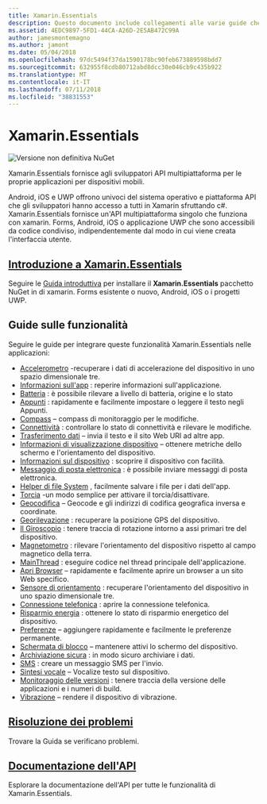```yaml
---
title: Xamarin.Essentials
description: Questo documento include collegamenti alle varie guide che descrivono Xamarin.Essentials, che offre agli sviluppatori API multipiattaforma per le proprie applicazioni per dispositivi mobili.
ms.assetid: 4EDC9897-5FD1-44CA-A26D-2E5AB472C99A
author: jamesmontemagno
ms.author: jamont
ms.date: 05/04/2018
ms.openlocfilehash: 97dc5494f37da1590178bc90feb673889598bdd7
ms.sourcegitcommit: 632955f8cdb80712abd8dcc30e046cb9c435b922
ms.translationtype: MT
ms.contentlocale: it-IT
ms.lasthandoff: 07/11/2018
ms.locfileid: "38831553"
---
```

# <a name="xamarinessentials"></a>Xamarin.Essentials

![Versione non definitiva NuGet](~/media/shared/pre-release.png)

Xamarin.Essentials fornisce agli sviluppatori API multipiattaforma per le proprie applicazioni per dispositivi mobili.

Android, iOS e UWP offrono univoci del sistema operativo e piattaforma API che gli sviluppatori hanno accesso a tutti in Xamarin sfruttando c#. Xamarin.Essentials fornisce un'API multipiattaforma singolo che funziona con xamarin. Forms, Android, iOS o applicazione UWP che sono accessibili da codice condiviso, indipendentemente dal modo in cui viene creata l'interfaccia utente.

## <a name="get-started-with-xamarinessentialsget-startedmdcontextxamarinxamarin-forms"></a>[Introduzione a Xamarin.Essentials](get-started.md?context=xamarin/xamarin-forms)

Seguire le [Guida introduttiva](get-started.md) per installare il **Xamarin.Essentials** pacchetto NuGet in di xamarin. Forms esistente o nuovo, Android, iOS o i progetti UWP.

## <a name="feature-guides"></a>Guide sulle funzionalità

Seguire le guide per integrare queste funzionalità Xamarin.Essentials nelle applicazioni:

* [Accelerometro](accelerometer.md?context=xamarin/xamarin-forms) -recuperare i dati di accelerazione del dispositivo in uno spazio dimensionale tre.
* [Informazioni sull'app](app-information.md?context=xamarin/xamarin-forms) : reperire informazioni sull'applicazione.
* [Batteria](battery.md?context=xamarin/xamarin-forms) : è possibile rilevare a livello di batteria, origine e lo stato
* [Appunti](clipboard.md?context=xamarin/xamarin-forms) : rapidamente e facilmente impostare o leggere il testo negli Appunti.
* [Compass](compass.md?context=xamarin/xamarin-forms) – compass di monitoraggio per le modifiche.
* [Connettività](connectivity.md?context=xamarin/xamarin-forms) : controllare lo stato di connettività e rilevare le modifiche.
* [Trasferimento dati](data-transfer.md?context=xamarin/xamarin-forms) – invia il testo e il sito Web URI ad altre app.
* [Informazioni di visualizzazione dispositivo](device-display.md?context=xamarin/xamarin-forms) – ottenere metriche dello schermo e l'orientamento del dispositivo.
* [Informazioni sul dispositivo](device-information.md?context=xamarin/xamarin-forms) : scoprire il dispositivo con facilità.
* [Messaggio di posta elettronica](email.md?context=xamarin/xamarin-forms) : è possibile inviare messaggi di posta elettronica.
* [Helper di file System](file-system-helpers.md?context=xamarin/xamarin-forms) , facilmente salvare i file per i dati dell'app.
* [Torcia](flashlight.md?context=xamarin/xamarin-forms) -un modo semplice per attivare il torcia/disattivare.
* [Geocodifica](geocoding.md?context=xamarin/xamarin-forms) – Geocode e gli indirizzi di codifica geografica inversa e coordinate.
* [Georilevazione](geolocation.md?context=xamarin/xamarin-forms) : recuperare la posizione GPS del dispositivo.
* [Il Giroscopio](gyroscope.md?context=xamarin/xamarin-forms) : tenere traccia di rotazione intorno a assi primari tre del dispositivo.
* [Magnetometro](magnetometer.md?context=xamarin/xamarin-forms) : rilevare l'orientamento del dispositivo rispetto al campo magnetico della terra.
* [MainThread](main-thread.md?content=xamarin/xamarin-forms) : eseguire codice nel thread principale dell'applicazione. 
* [Apri Browser](open-browser.md?context=xamarin/xamarin-forms) – rapidamente e facilmente aprire un browser a un sito Web specifico.
* [Sensore di orientamento](orientation-sensor.md?context=xamarin/xamarin-forms) : recuperare l'orientamento del dispositivo in uno spazio dimensionale tre.
* [Connessione telefonica](phone-dialer.md?context=xamarin/xamarin-forms) : aprire la connessione telefonica.
* [Risparmio energia](power.md?context=xamarin/xamarin-forms) : ottenere lo stato di risparmio energetico del dispositivo.
* [Preferenze](preferences.md?context=xamarin/xamarin-forms) – aggiungere rapidamente e facilmente le preferenze permanente.
* [Schermata di blocco](screen-lock.md?context=xamarin/xamarin-forms) – mantenere attivi lo schermo del dispositivo.
* [Archiviazione sicura](secure-storage.md?context=xamarin/xamarin-forms) : in modo sicuro archiviare i dati.
* [SMS](sms.md?context=xamarin/xamarin-forms) : creare un messaggio SMS per l'invio.
* [Sintesi vocale](text-to-speech.md?context=xamarin/xamarin-forms) – Vocalize testo sul dispositivo.
* [Monitoraggio delle versioni](version-tracking.md?context=xamarin/xamarin-forms) : tenere traccia della versione delle applicazioni e i numeri di build.
* [Vibrazione](vibrate.md?context=xamarin/xamarin-forms) – rendere il dispositivo di vibrazione.

## <a name="troubleshootingtroubleshootingmdcontextxamarinxamarin-forms"></a>[Risoluzione dei problemi](troubleshooting.md?context=xamarin/xamarin-forms)

Trovare la Guida se verificano problemi.

## <a name="api-documentationxrefxamarinessentials"></a>[Documentazione dell'API](xref:Xamarin.Essentials)

Esplorare la documentazione dell'API per tutte le funzionalità di Xamarin.Essentials.
